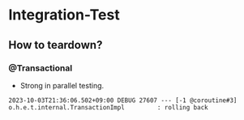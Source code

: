 # Integration-Test

## How to teardown?

### @Transactional
- Strong in parallel testing.
```shell
2023-10-03T21:36:06.502+09:00 DEBUG 27607 --- [-1 @coroutine#3] o.h.e.t.internal.TransactionImpl         : rolling back
```

